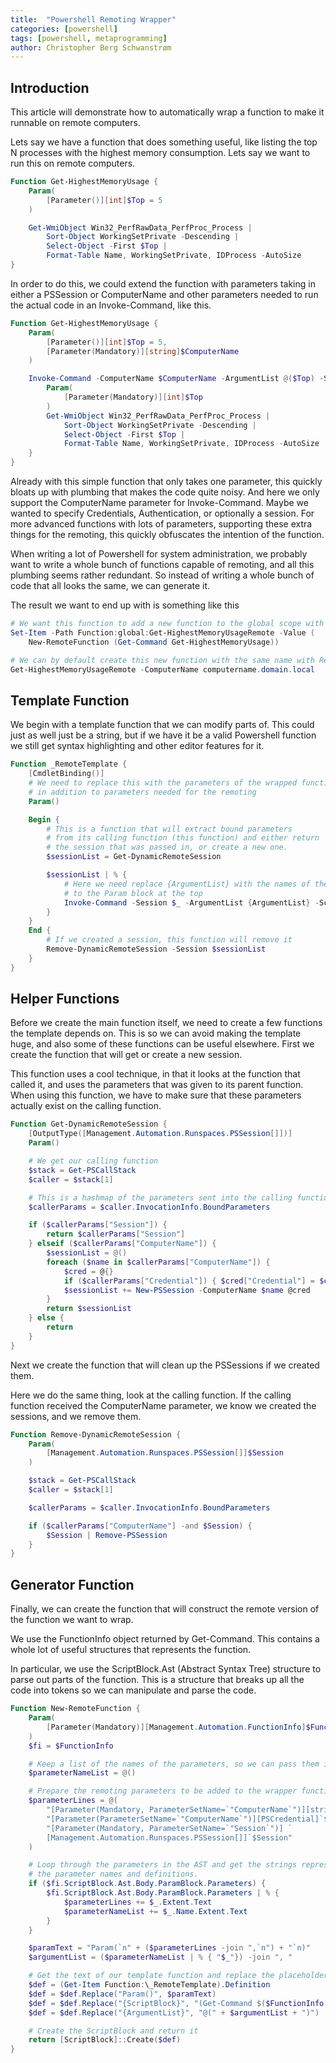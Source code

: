 ```yaml
---
title:  "Powershell Remoting Wrapper"
categories: [powershell]
tags: [powershell, metaprogramming]
author: Christopher Berg Schwanstrøm
---
```


## Introduction

This article will demonstrate how to automatically wrap a function to make it runnable on remote computers.

Lets say we have a function that does something useful, like listing the top N processes with the highest memory consumption. Lets say we want to run this on remote computers.

``` powershell
Function Get-HighestMemoryUsage {
    Param(
        [Parameter()][int]$Top = 5
    )

    Get-WmiObject Win32_PerfRawData_PerfProc_Process |
        Sort-Object WorkingSetPrivate -Descending |
        Select-Object -First $Top |
        Format-Table Name, WorkingSetPrivate, IDProcess -AutoSize
}
```

In order to do this, we could extend the function with parameters taking in either a PSSession or ComputerName and other parameters needed to run the actual code in an Invoke-Command, like this.

``` powershell
Function Get-HighestMemoryUsage {
    Param(
        [Parameter()][int]$Top = 5,
        [Parameter(Mandatory)][string]$ComputerName
    )

    Invoke-Command -ComputerName $ComputerName -ArgumentList @($Top) -ScriptBlock {
        Param(
            [Parameter(Mandatory)][int]$Top
        )
        Get-WmiObject Win32_PerfRawData_PerfProc_Process |
            Sort-Object WorkingSetPrivate -Descending |
            Select-Object -First $Top |
            Format-Table Name, WorkingSetPrivate, IDProcess -AutoSize
    }
}
```

Already with this simple function that only takes one parameter, this quickly bloats up with plumbing that makes the code quite noisy. And here we only support the ComputerName parameter for Invoke-Command. Maybe we wanted to specify Credentials, Authentication, or optionally a session. For more advanced functions with lots of parameters, supporting these extra things for the remoting, this quickly obfuscates the intention of the function.

When writing a lot of Powershell for system administration, we probably want to write a whole bunch of functions capable of remoting, and all this plumbing seems rather redundant. So instead of writing a whole bunch of code that all looks the same, we can generate it.

The result we want to end up with is something like this

``` powershell
# We want this function to add a new function to the global scope with remoting capabilities
Set-Item -Path Function:global:Get-HighestMemoryUsageRemote -Value (
    New-RemoteFunction (Get-Command Get-HighestMemoryUsage))

# We can by default create this new function with the same name with Remote tacked on at the end
Get-HighestMemoryUsageRemote -ComputerName computername.domain.local
```

## Template Function

We begin with a template function that we can modify parts of. This could just as well just be a string, but if we have it be a valid Powershell function we still get syntax highlighting and other editor features for it.

``` powershell
Function _RemoteTemplate {
    [CmdletBinding()]
    # We need to replace this with the parameters of the wrapped function,
    # in addition to parameters needed for the remoting
    Param()

    Begin {
        # This is a function that will extract bound parameters 
        # from its calling function (this function) and either return
        # the session that was passed in, or create a new one.
        $sessionList = Get-DynamicRemoteSession

        $sessionList | % {
            # Here we need replace {ArgumentList} with the names of the parameters we added
            # to the Param block at the top
            Invoke-Command -Session $_ -ArgumentList {ArgumentList} -ScriptBlock {ScriptBlock}
        }
    }
    End {
        # If we created a session, this function will remove it
        Remove-DynamicRemoteSession -Session $sessionList
    }
}

```

## Helper Functions

Before we create the main function itself, we need to create a few functions the template depends on. This is so we can avoid making the template huge, and also some of these functions can be useful elsewhere. First we create the function that will get or create a new session.

This function uses a cool technique, in that it looks at the function that called it, and uses the parameters that was given to its parent function. When using this function, we have to make sure that these parameters actually exist on the calling function.

``` powershell
Function Get-DynamicRemoteSession {
    [OutputType([Management.Automation.Runspaces.PSSession[]])]
    Param()

    # We get our calling function
    $stack = Get-PSCallStack
    $caller = $stack[1]

    # This is a hashmap of the parameters sent into the calling function
    $callerParams = $caller.InvocationInfo.BoundParameters

    if ($callerParams["Session"]) {
        return $callerParams["Session"]
    } elseif ($callerParams["ComputerName"]) {
        $sessionList = @()
        foreach ($name in $callerParams["ComputerName"]) {
            $cred = @{}
            if ($callerParams["Credential"]) { $cred["Credential"] = $callerParams["Credential"]}
            $sessionList += New-PSSession -ComputerName $name @cred
        }
        return $sessionList
    } else {
        return
    }
}
```

Next we create the function that will clean up the PSSessions if we created them.

Here we do the same thing, look at the calling function. If the calling function received the ComputerName parameter, we know we created the sessions, and we remove them.

``` powershell
Function Remove-DynamicRemoteSession {
    Param(
        [Management.Automation.Runspaces.PSSession[]]$Session
    )

    $stack = Get-PSCallStack
    $caller = $stack[1]

    $callerParams = $caller.InvocationInfo.BoundParameters

    if ($callerParams["ComputerName"] -and $Session) {
        $Session | Remove-PSSession
    }
}
```

## Generator Function

Finally, we can create the function that will construct the remote version of the function we want to wrap.

We use the FunctionInfo object returned by Get-Command. This contains a whole lot of useful structures that represents the function.

In particular, we use the ScriptBlock.Ast (Abstract Syntax Tree) structure to parse out parts of the function. This is a structure that breaks up all the code into tokens so we can manipulate and parse the code.

``` powershell
Function New-RemoteFunction {
    Param(
        [Parameter(Mandatory)][Management.Automation.FunctionInfo]$FunctionInfo
    )
    $fi = $FunctionInfo

    # Keep a list of the names of the parameters, so we can pass them into the Invoke-Command
    $parameterNameList = @()

    # Prepare the remoting parameters to be added to the wrapper function
    $parameterLines = @(
        "[Parameter(Mandatory, ParameterSetName=`"ComputerName`")][string[]]`$ComputerName",
        "[Parameter(ParameterSetName=`"ComputerName`")][PSCredential]`$Credential",
        "[Parameter(Mandatory, ParameterSetName=`"Session`")] `
        [Management.Automation.Runspaces.PSSession[]]`$Session"
    )

    # Loop through the parameters in the AST and get the strings representing
    # the parameter names and definitions.
    if ($fi.ScriptBlock.Ast.Body.ParamBlock.Parameters) {
        $fi.ScriptBlock.Ast.Body.ParamBlock.Parameters | % {
            $parameterLines += $_.Extent.Text
            $parameterNameList += $_.Name.Extent.Text
        }
    }

    $paramText = "Param(`n" + ($parameterLines -join ",`n") + "`n)"
    $argumentList = ($parameterNameList | % { "$_"}) -join ", "

    # Get the text of our template function and replace the placeholders
    $def = (Get-Item Function:\_RemoteTemplate).Definition
    $def = $def.Replace("Param()", $paramText)
    $def = $def.Replace("{ScriptBlock}", "(Get-Command $($FunctionInfo.Name)).ScriptBlock")
    $def = $def.Replace("{ArgumentList}", "@(" + $argumentList + ")")

    # Create the ScriptBlock and return it
    return [ScriptBlock]::Create($def)
}
```
